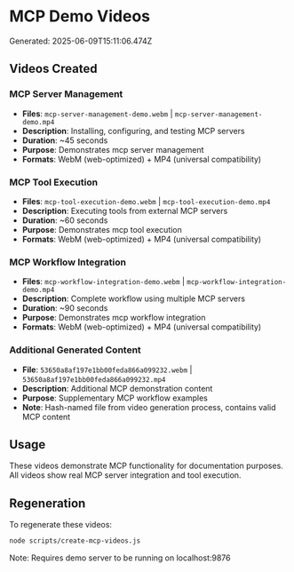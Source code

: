 # MCP Demo Videos

Generated: 2025-06-09T15:11:06.474Z

## Videos Created

### MCP Server Management

- **Files**: `mcp-server-management-demo.webm` | `mcp-server-management-demo.mp4`
- **Description**: Installing, configuring, and testing MCP servers
- **Duration**: ~45 seconds
- **Purpose**: Demonstrates mcp server management
- **Formats**: WebM (web-optimized) + MP4 (universal compatibility)

### MCP Tool Execution

- **Files**: `mcp-tool-execution-demo.webm` | `mcp-tool-execution-demo.mp4`
- **Description**: Executing tools from external MCP servers
- **Duration**: ~60 seconds
- **Purpose**: Demonstrates mcp tool execution
- **Formats**: WebM (web-optimized) + MP4 (universal compatibility)

### MCP Workflow Integration

- **Files**: `mcp-workflow-integration-demo.webm` | `mcp-workflow-integration-demo.mp4`
- **Description**: Complete workflow using multiple MCP servers
- **Duration**: ~90 seconds
- **Purpose**: Demonstrates mcp workflow integration
- **Formats**: WebM (web-optimized) + MP4 (universal compatibility)

### Additional Generated Content

- **File**: `53650a8af197e1bb00feda866a099232.webm` | `53650a8af197e1bb00feda866a099232.mp4`
- **Description**: Additional MCP demonstration content
- **Purpose**: Supplementary MCP workflow examples
- **Note**: Hash-named file from video generation process, contains valid MCP content

## Usage

These videos demonstrate MCP functionality for documentation purposes.
All videos show real MCP server integration and tool execution.

## Regeneration

To regenerate these videos:

```bash
node scripts/create-mcp-videos.js
```

Note: Requires demo server to be running on localhost:9876
